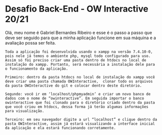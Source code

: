 # Desafio Back-End - OW Interactive 20/21

Olá, meu nome é Gabriel Bernardes Ribeiro e esse é o passo a passo que deve ser seguido para que a minha aplicação funcione em sua máquina e a avaliação possa ser feita.

	Toda a aplicação foi desenvolvida usando o xampp na versão 7.4.10-0, pois nele já temos o ambiente php, mysql todo configurado para uso. Assim só foi preciso criar uma pasta dentro de htdocs no local de instalação do xampp. Portanto, será necessária a instalação dele para o funcionamento da aplicação.
	
	Primeiro: dentro da pasta htdocs no local de instalação do xampp você deve criar uma pasta chamada OWInteractive,  clonar todo os arquivos da pasta OWInteractive do git e colocar dentro deste diretório.

	Segundo: você ir em ‘localhost/phpmyadmin’ e criar um novo banco de dados com o nome de “owinteractive”. Em seguida importar o banco owinteractive que foi clonado para o diretório criado dentro da pasta que você criou em htdocs, dessa forma já terão algumas informações para visualização.

	Terceiro: em seu navegador digite a url “localhost” e clique dentro da pasta OWInteractive, assim já estará visualizando a interface inicial da aplicação e ela estará funcionando corretamente.
